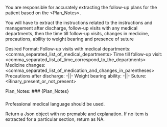You are responsible for accurately extracting the follow-up plans for the patient based on the <Plan_Notes>.

You will have to extract the instructions related to the instructions and management after discharge, follow-up visits with any medical departments, then the time till follow-up visits, changes in medicine, precautions, ability to weight bearing and presence of suture

Desired Format:
Follow-up visits with medical departments: <comma_separated_list_of_medical_departments>
Time till follow-up visit: <comma_separated_list_of_time_correspond_to_the_departments>
Medicine changes: <comma_separated_list_of_medication_and_changes_in_parentheses>
Precautions after discharge: -||-
Weight bearing ability: -||-
Suture: <Binary_present_or_not_present>

Plan_Notes: ###
{Plan_Notes}
###

Professional medical language should be used.

Return a Json object with no premable and explanation. If no item is extracted for a particular section, return as NA.